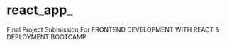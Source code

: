 # react_app_
Final  Project Submission  For  FRONTEND DEVELOPMENT WITH REACT &amp; DEPLOYMENT BOOTCAMP
